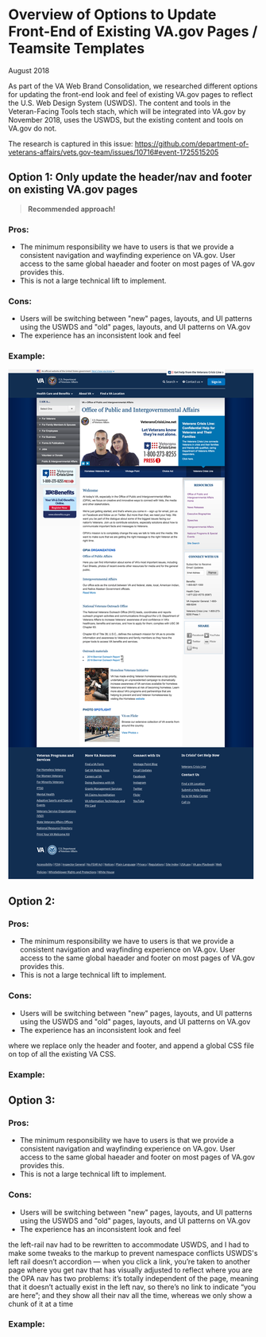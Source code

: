 # Overview of Options to Update Front-End of Existing VA.gov Pages / Teamsite Templates
August 2018

As part of the VA Web Brand Consolidation, we researched different options for updating the front-end look and feel of existing VA.gov pages to reflect the U.S. Web Design System (USWDS). The content and tools in the Veteran-Facing Tools tech stach, which will be integrated into VA.gov by November 2018, uses the USWDS, but the existing content and tools on VA.gov do not.

The research is captured in this issue: https://github.com/department-of-veterans-affairs/vets.gov-team/issues/10716#event-1725515205

## Option 1: Only update the header/nav and footer on existing VA.gov pages
> **Recommended approach!**

### Pros:
- The minimum responsibility we have to users is that we provide a consistent navigation and wayfinding experience on VA.gov. User access to the same global haeader and footer on most pages of VA.gov provides this.
- This is not a large technical lift to implement.

### Cons:
- Users will be switching between "new" pages, layouts, and UI patterns using the USWDS and "old" pages, layouts, and UI patterns on VA.gov
- The experience has an inconsistent look and feel

### Example:
![alt tag](https://raw.githubusercontent.com/department-of-veterans-affairs/va.gov-team/master/design/content-strategy/vadotgov-page-skinning-1.png)

## Option 2: 

### Pros:
- The minimum responsibility we have to users is that we provide a consistent navigation and wayfinding experience on VA.gov. User access to the same global haeader and footer on most pages of VA.gov provides this.
- This is not a large technical lift to implement.

### Cons:
- Users will be switching between "new" pages, layouts, and UI patterns using the USWDS and "old" pages, layouts, and UI patterns on VA.gov
- The experience has an inconsistent look and feel

where we replace only the header and footer, and append a global CSS file on top of all the existing VA CSS.

### Example:



## Option 3: 

### Pros:
- The minimum responsibility we have to users is that we provide a consistent navigation and wayfinding experience on VA.gov. User access to the same global haeader and footer on most pages of VA.gov provides this.
- This is not a large technical lift to implement.

### Cons:
- Users will be switching between "new" pages, layouts, and UI patterns using the USWDS and "old" pages, layouts, and UI patterns on VA.gov
- The experience has an inconsistent look and feel

the left-rail nav had to be rewritten to accommodate USWDS, and I had to make some tweaks to the markup to prevent namespace conflicts
USWDS's left rail doesn’t accordion — when you click a link, you’re taken to another page where you get nav that has visually adjusted to reflect where you are
the OPA nav has two problems: it’s totally independent of the page, meaning that it doesn’t actually exist in the left nav, so there’s no link to indicate “you are here”; and they show all their nav all the time, whereas we only show a chunk of it at a time

### Example:

